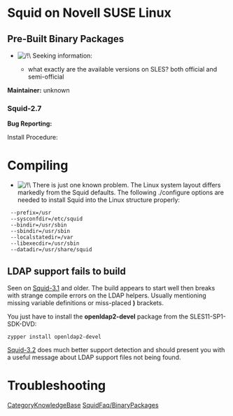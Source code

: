 # Squid on Novell SUSE Linux

## Pre-Built Binary Packages

  - ![/\!\\](https://wiki.squid-cache.org/wiki/squidtheme/img/alert.png)
    Seeking information:
    
      - what exactly are the available versions on SLES? both official
        and semi-official

**Maintainer:** unknown

### Squid-2.7

**Bug Reporting:**
[](https://bugzilla.novell.com/buglist.cgi?quicksearch=squid)

Install Procedure:

# Compiling

  - ![/\!\\](https://wiki.squid-cache.org/wiki/squidtheme/img/alert.png)
    There is just one known problem. The Linux system layout differs
    markedly from the Squid defaults. The following ./configure options
    are needed to install Squid into the Linux structure properly:

<!-- end list -->

``` 
 --prefix=/usr
 --sysconfdir=/etc/squid
 --bindir=/usr/sbin
 --sbindir=/usr/sbin
 --localstatedir=/var
 --libexecdir=/usr/sbin
 --datadir=/usr/share/squid
```

## LDAP support fails to build

Seen on
[Squid-3.1](https://wiki.squid-cache.org/action/show/KnowledgeBase/SLES/Squid-3.1#)
and older. The build appears to start well then breaks with strange
compile errors on the LDAP helpers. Usually mentioning missing variable
definitions or miss-placed **)** brackets.

You just have to install the **openldap2-devel** package from the
SLES11-SP1-SDK-DVD:

    zypper install openldap2-devel

[Squid-3.2](https://wiki.squid-cache.org/action/show/KnowledgeBase/SLES/Squid-3.2#)
does much better support detection and should present you with a useful
message about LDAP support files not being found.

# Troubleshooting

[CategoryKnowledgeBase](https://wiki.squid-cache.org/action/show/KnowledgeBase/SLES/CategoryKnowledgeBase#)
[SquidFaq/BinaryPackages](https://wiki.squid-cache.org/action/show/KnowledgeBase/SLES/SquidFaq/BinaryPackages#)
